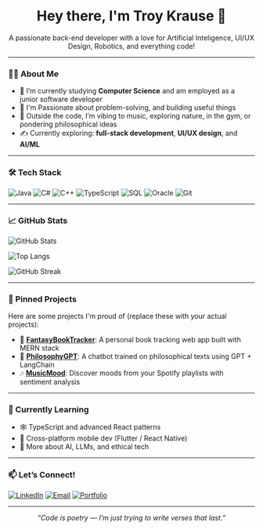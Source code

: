 <h1 align="center">Hey there, I'm Troy Krause 👋</h1>

<p align="center">
  A passionate back-end developer with a love for Artificial Inteligence, UI/UX Design, Robotics, and everything code!
  
---

### 🧑‍💻 About Me

- 🔭 I’m currently studying **Computer Science** and am employed as a junior software developer
- 🧠 I'm Passionate about problem-solving, and building useful things
- 🎵 Outside the code, I’m vibing to music, exploring nature, in the gym, or pondering philosophical ideas
- ✍️ Currently exploring: **full-stack development**, **UI/UX design**, and **AI/ML**

---

### 🛠️ Tech Stack

![Java](https://img.shields.io/badge/-Java-333?style=flat&logo=openjdk&logoColor=white)
![C#](https://img.shields.io/badge/-C%23-333?style=flat&logo=dotnet&logoColor=white)
![C++](https://img.shields.io/badge/-C++-333?style=flat&logo=c%2B%2B&logoColor=white)
![TypeScript](https://img.shields.io/badge/-TypeScript-333?style=flat&logo=typescript&logoColor=white)
![SQL](https://img.shields.io/badge/-SQL-333?style=flat&logo=mysql&logoColor=white)
![Oracle](https://img.shields.io/badge/-Oracle-333?style=flat&logo=oracle&logoColor=white)
![Git](https://img.shields.io/badge/-Git-333?style=flat&logo=git&logoColor=white)

---

### 📈 GitHub Stats

![GitHub Stats](https://github-readme-stats.vercel.app/api?username=ST10248581&show_icons=true&theme=tokyonight&count_private=true&hide=issues)

![Top Langs](https://github-readme-stats.vercel.app/api/top-langs/?username=ST10248581&layout=compact&theme=tokyonight)

![GitHub Streak](https://streak-stats.demolab.com?user=ST10248581&theme=tokyonight)

---

### 📌 Pinned Projects

Here are some projects I'm proud of (replace these with your actual projects):

- 🔗 [**FantasyBookTracker**](https://github.com/yourusername/fantasy-book-tracker): A personal book tracking web app built with MERN stack
- 🧠 [**PhilosophyGPT**](https://github.com/yourusername/philosophy-gpt): A chatbot trained on philosophical texts using GPT + LangChain
- 🎶 [**MusicMood**](https://github.com/yourusername/music-mood): Discover moods from your Spotify playlists with sentiment analysis

---

### 🌱 Currently Learning

- 🕸️ TypeScript and advanced React patterns
- 📲 Cross-platform mobile dev (Flutter / React Native)
- 🤖 More about AI, LLMs, and ethical tech

---

### 📫 Let’s Connect!

[![LinkedIn](https://img.shields.io/badge/-LinkedIn-0e76a8?style=flat&logo=linkedin&logoColor=white)](https://linkedin.com/in/yourlinkedin)
[![Email](https://img.shields.io/badge/-Email-333?style=flat&logo=gmail)](mailto:your.email@example.com)
[![Portfolio](https://img.shields.io/badge/-Portfolio-333?style=flat&logo=github)](https://your-portfolio.com)

---

<p align="center">
  <i>“Code is poetry — I’m just trying to write verses that last.”</i>
</p>
